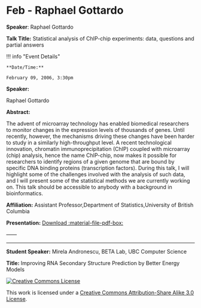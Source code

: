 # Feb - Raphael Gottardo

**Speaker**: Raphael Gottardo

**Talk Title:** Statistical analysis of ChIP-chip experiments: data, questions and partial answers

!!! info "Event Details"
    
    
    **Date/Time:**
    
    February 09, 2006, 3:30pm

**Speaker:**

Raphael Gottardo

**Abstract:**

The advent of microarray technology has enabled biomedical researchers to monitor changes in the expression levels of thousands of genes. Until recently, however, the mechanisms driving these changes have been harder to study in a similarly high-throughput level. A recent technological innovation, chromatin immunoprecipitation (ChIP) coupled with microarray (chip) analysis, hence the name ChIP-chip, now makes it possible for researchers to identify regions of a given genome that are bound by specific DNA binding proteins (transcription factors). During this talk, I will highlight some of the challenges involved with the analysis of such data, and I will present some of the statistical methods we are currently working on. This talk should be accessible to anybody with a background in bioinformatics.

**Affiliation:** Assistant Professor,Department of Statistics,University of British Columbia

**Presentation:** [Download :material-file-pdf-box:](https://drive.google.com/file/d/1c5_Ew1ZBUVqTQ9adEw8xccWGJjl-2FqA/view?usp=sharing)

——

---

**Student Speaker:** Mirela Andronescu, BETA Lab, UBC Computer Science

**Title:** Improving RNA Secondary Structure Prediction by Better Energy Models

[![Creative Commons License](http://i.creativecommons.org/l/by-sa/3.0/80x15.png)](http://creativecommons.org/licenses/by-sa/3.0/)

This work is licensed under a [Creative Commons Attribution-Share Alike 3.0 License](http://creativecommons.org/licenses/by-sa/3.0/).

